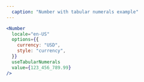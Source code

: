```yaml
---
  caption: "Number with tabular numerals example"
---
```


<!-- markdownlint-disable MD041 -->
<!-- dprint-ignore -->
```jsx
<Number
  locale="en-US"
  options={{
    currency: "USD",
    style: "currency",
  }}
  useTabularNumerals
  value={123_456_789.99}
/>
```
